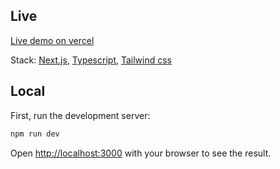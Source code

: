## Live
[Live demo on vercel](https://demo-react-portfolio-wheat.vercel.app/)

Stack: [Next.js](https://nextjs.org/), [Typescript](https://www.typescriptlang.org/), [Tailwind css](https://tailwindcss.com/)


## Local

First, run the development server:

```bash
npm run dev
```

Open [http://localhost:3000](http://localhost:3000) with your browser to see the result.


